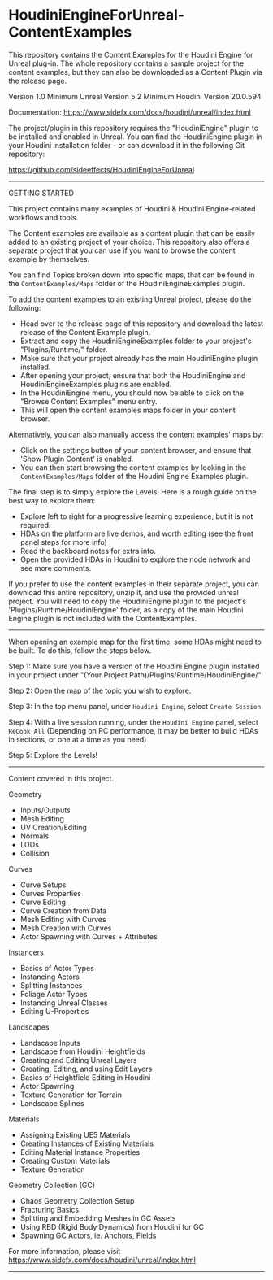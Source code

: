 # HoudiniEngineForUnreal-ContentExamples

This repository contains the Content Examples for the Houdini Engine for Unreal plug-in.
The whole repository contains a sample project for the content examples, but they can also be downloaded as a Content Plugin via the release page.

Version 1.0
Minimum Unreal Version 5.2
Minimum Houdini Version 20.0.594

Documentation: https://www.sidefx.com/docs/houdini/unreal/index.html

The project/plugin in this repository requires the "HoudiniEngine" plugin to be installed and enabled in Unreal.
You can find the HoudiniEngine plugin in your Houdini installation folder - or can download it in the following Git repository:

https://github.com/sideeffects/HoudiniEngineForUnreal

--------------------------------------------

GETTING STARTED

This project contains many examples of Houdini & Houdini Engine-related workflows and tools.

The Content examples are available as a content plugin that can be easily added to an existing project of your choice.
This repository also offers a separate project that you can use if you want to browse the content example by themselves.

You can find Topics broken down into specific maps, that can be found in the `ContentExamples/Maps` folder of the HoudiniEngineExamples plugin. 

To add the content examples to an existing Unreal project, please do the following:
- Head over to the release page of this repository and download the latest release of the Content Example plugin.
- Extract and copy the HoudiniEngineExamples folder to your project's "Plugins/Runtime/" folder.
- Make sure that your project already has the main HoudiniEngine plugin installed.
- After opening your project, ensure that both the HoudiniEngine and HoudiniEngineExamples plugins are enabled.
- In the HoudiniEngine menu, you should now be able to click on the "Browse Content Examples" menu entry.
- This will open the content examples maps folder in your content browser.

Alternatively, you can also manually access the content examples' maps by:
- Click on the settings button of your content browser, and ensure that 'Show Plugin Content' is enabled.
- You can then start browsing the content examples by looking in the `ContentExamples/Maps` folder of the Houdini Engine Examples plugin.

The final step is to simply explore the Levels! Here is a rough guide on the best way to explore them:
 - Explore left to right for a progressive learning experience, but it is not required.
 - HDAs on the platform are live demos, and worth editing (see the front panel steps for more info)
 - Read the backboard notes for extra info.
 - Open the provided HDAs in Houdini to explore the node network and see more comments.

If you prefer to use the content examples in their separate project, you can download this entire repository, unzip it, and use the provided unreal project.
You will need to copy the HoudiniEngine plugin to the project's 'Plugins/Runtime/HoudiniEngine' folder, as a copy of the main Houdini Engine plugin is not included with the ContentExamples.

--------------------------------------------

When opening an example map for the first time, some HDAs might need to be built. To do this, follow the steps below.

Step 1:
Make sure you have a version of the Houdini Engine plugin installed in your project under
"(Your Project Path)/Plugins/Runtime/HoudiniEngine/"

Step 2:
Open the map of the topic you wish to explore.

Step 3:
In the top menu panel, under `Houdini Engine`, select `Create Session`

Step 4:
With a live session running, under the `Houdini Engine` panel, select `ReCook All`
(Depending on PC performance, it may be better to build HDAs in sections, or one at a time as you need)

Step 5:
Explore the Levels!

--------------------------------------------

Content covered in this project.

Geometry
 - Inputs/Outputs
 - Mesh Editing
 - UV Creation/Editing
 - Normals
 - LODs
 - Collision

Curves
 - Curve Setups
 - Curves Properties
 - Curve Editing
 - Curve Creation from Data
 - Mesh Editing with Curves
 - Mesh Creation with Curves
 - Actor Spawning with Curves + Attributes

Instancers
 - Basics of Actor Types
 - Instancing Actors
 - Splitting Instances
 - Foliage Actor Types
 - Instancing Unreal Classes
 - Editing U-Properties

Landscapes
 - Landscape Inputs
 - Landscape from Houdini Heightfields
 - Creating and Editing Unreal Layers
 - Creating, Editing, and using Edit Layers
 - Basics of Heightfield Editing in Houdini
 - Actor Spawning
 - Texture Generation for Terrain
 - Landscape Splines

Materials
 - Assigning Existing UE5 Materials
 - Creating Instances of Existing Materials
 - Editing Material Instance Properties
 - Creating Custom Materials
 - Texture Generation

Geometry Collection (GC)
 - Chaos Geometry Collection Setup
 - Fracturing Basics
 - Splitting and Embedding Meshes in GC Assets
 - Using RBD (Rigid Body Dynamics) from Houdini for GC
 - Spawning GC Actors, ie. Anchors, Fields

For more information, please visit https://www.sidefx.com/docs/houdini/unreal/index.html

--------------------------------------------





